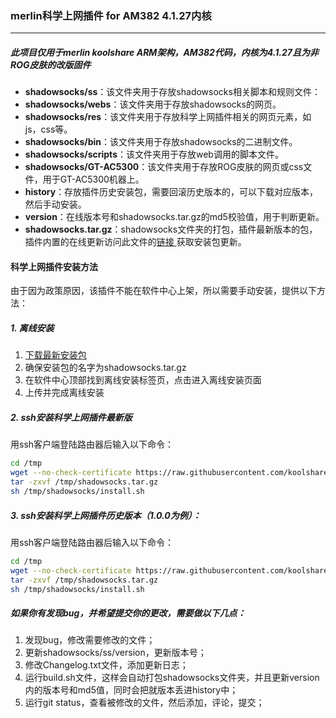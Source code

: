### merlin科学上网插件 for AM382 4.1.27内核
***
##### 此项目仅用于merlin koolshare ARM架构，AM382代码，内核为4.1.27且为非ROG皮肤的改版固件</b><br/>
- **shadowsocks/ss**：该文件夹用于存放shadowsocks相关脚本和规则文件：
- **shadowsocks/webs**：该文件夹用于存放shadowsocks的网页。
- **shadowsocks/res**：该文件夹用于存放科学上网插件相关的网页元素，如js，css等。
- **shadowsocks/bin**：该文件夹用于存放shadowsocks的二进制文件。
- **shadowsocks/scripts**：该文件夹用于存放web调用的脚本文件。
- **shadowsocks/GT-AC5300**：该文件夹用于存放ROG皮肤的网页或css文件，用于GT-AC5300机器上。
- **history**：存放插件历史安装包，需要回滚历史版本的，可以下载对应版本，然后手动安装。
- **version**：在线版本号和shadowsocks.tar.gz的md5校验值，用于判断更新。
- **shadowsocks.tar.gz**：shadowsocks文件夹的打包，插件最新版本的包，插件内置的在线更新访问此文件的[链接 ](https://raw.githubusercontent.com/koolshare/koolshare.github.io/master/shadowsocks/shadowsocks.tar.gz) 获取安装包更新。

#### 科学上网插件安装方法
由于因为政策原因，该插件不能在软件中心上架，所以需要手动安装，提供以下方法：

##### 1. 离线安装
1. [下载最新安装包](https://raw.githubusercontent.com/koolshare/koolshare.github.io/master/shadowsocks/shadowsocks.tar.gz)
2. 确保安装包的名字为shadowsocks.tar.gz
3. 在软件中心顶部找到离线安装标签页，点击进入离线安装页面
4. 上传并完成离线安装

##### 2. ssh安装科学上网插件最新版
用ssh客户端登陆路由器后输入以下命令：
```bash
cd /tmp
wget --no-check-certificate https://raw.githubusercontent.com/koolshare/rogsoft/master/shadowsocks/shadowsocks.tar.gz
tar -zxvf /tmp/shadowsocks.tar.gz
sh /tmp/shadowsocks/install.sh
```

##### 3. ssh安装科学上网插件历史版本（1.0.0为例）： 
用ssh客户端登陆路由器后输入以下命令：
```bash
cd /tmp
wget --no-check-certificate https://raw.githubusercontent.com/koolshare/rogsoft/master/shadowsocks/history/shadowsocks_1.0.0.tar.gz
tar -zxvf /tmp/shadowsocks.tar.gz
sh /tmp/shadowsocks/install.sh
```

##### 如果你有发现bug，并希望提交你的更改，需要做以下几点：<br/>
1. 发现bug，修改需要修改的文件；<br/>
2. 更新shadowsocks/ss/version，更新版本号；<br/>
3. 修改Changelog.txt文件，添加更新日志；<br/>
4. 运行build.sh文件，这样会自动打包shadowsocks文件夹，并且更新version内的版本号和md5值，同时会把就版本丢进history中；<br/>
5. 运行git status，查看被修改的文件，然后添加，评论，提交；<br/>
